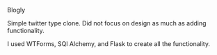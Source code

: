 Blogly

Simple twitter type clone. Did not focus on design as much as adding functionality.

I used WTForms, SQl Alchemy, and Flask to create all the functionality. 
